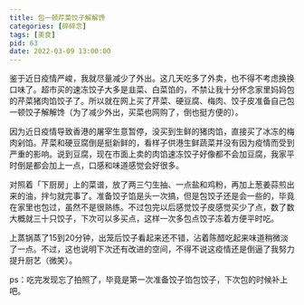 ```yaml
---
title: 包一顿芹菜饺子解解馋
categories: [碎碎念]
tags: [美食]
pid: 63
date: 2022-03-09 13:00:00
---
```


鉴于近日疫情严峻，我就尽量减少了外出。这几天吃多了外卖，也不得不考虑换换口味了。超市买的速冻饺子大多是韭菜、白菜馅的，不禁让我十分怀念家里妈妈包的芹菜猪肉馅饺子了。所以就在网上买了芹菜、硬豆腐、梅肉、饺子皮准备自己包一顿饺子解解馋（为了减少外出，买菜也网购了，倒也挺方便的）。

因为近日疫情导致香港的屠宰生意暂停，没买到生鲜的猪肉馅，直接买了冰冻的梅肉剁馅。芹菜和硬豆腐倒是挺新鲜的，看样子供港生鲜蔬菜并没有因为疫情而受到严重的影响。说到豆腐，现在市面上卖的肉馅速冻饺子好像都不会加豆腐，我家平时倒是都会加上一点，口感和味道感觉会好很多。

对照着「下厨房」上的菜谱，放了两三勺生抽、一点盐和鸡粉，再加上葱姜蒜煎出来的油，拌匀就完事了。准备饺子馅是头一次搞，但是包饺子还是会一些的，毕竟在家里也包过，虽然不是很熟练。不过包完以后感觉饺子皮感觉买少了点，数了数大概就三十只饺子，下次可以多买点，这样一次多包点饺子冻着方便平时吃。

上蒸锅蒸了15到20分钟，出笼后饺子看起来还不错，沾着陈醋吃起来味道稍微淡了一点。不过，这也说明下次还有改进的空间，不得不说这疫情还是倒逼了我努力提升厨艺（微笑）。

ps：吃完发现忘了拍照了，毕竟是第一次准备饺子馅包饺子，下次包的时候补上吧。